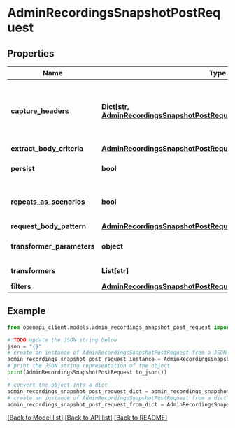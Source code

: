 # AdminRecordingsSnapshotPostRequest


## Properties

Name | Type | Description | Notes
------------ | ------------- | ------------- | -------------
**capture_headers** | [**Dict[str, AdminRecordingsSnapshotPostRequestAllOfCaptureHeadersValue]**](AdminRecordingsSnapshotPostRequestAllOfCaptureHeadersValue.md) | Headers from the request to include in the generated stub mappings, mapped to parameter objects. The only parameter available is \&quot;caseInsensitive\&quot;, which defaults to false | [optional] 
**extract_body_criteria** | [**AdminRecordingsSnapshotPostRequestAllOfExtractBodyCriteria**](AdminRecordingsSnapshotPostRequestAllOfExtractBodyCriteria.md) |  | [optional] 
**persist** | **bool** | Whether to save stub mappings to the file system or just return them | [optional] [default to True]
**repeats_as_scenarios** | **bool** | When true, duplicate requests will be added to a Scenario. When false, duplicates are discarded | [optional] [default to True]
**request_body_pattern** | [**AdminRecordingsSnapshotPostRequestAllOfRequestBodyPattern**](AdminRecordingsSnapshotPostRequestAllOfRequestBodyPattern.md) |  | [optional] 
**transformer_parameters** | **object** | List of names of stub mappings transformers to apply to generated stubs | [optional] 
**transformers** | **List[str]** | Parameters to pass to stub mapping transformers | [optional] 
**filters** | [**AdminRecordingsSnapshotPostRequestAllOfFilters**](AdminRecordingsSnapshotPostRequestAllOfFilters.md) |  | [optional] 

## Example

```python
from openapi_client.models.admin_recordings_snapshot_post_request import AdminRecordingsSnapshotPostRequest

# TODO update the JSON string below
json = "{}"
# create an instance of AdminRecordingsSnapshotPostRequest from a JSON string
admin_recordings_snapshot_post_request_instance = AdminRecordingsSnapshotPostRequest.from_json(json)
# print the JSON string representation of the object
print(AdminRecordingsSnapshotPostRequest.to_json())

# convert the object into a dict
admin_recordings_snapshot_post_request_dict = admin_recordings_snapshot_post_request_instance.to_dict()
# create an instance of AdminRecordingsSnapshotPostRequest from a dict
admin_recordings_snapshot_post_request_from_dict = AdminRecordingsSnapshotPostRequest.from_dict(admin_recordings_snapshot_post_request_dict)
```
[[Back to Model list]](../README.md#documentation-for-models) [[Back to API list]](../README.md#documentation-for-api-endpoints) [[Back to README]](../README.md)


